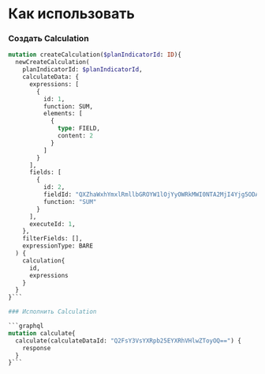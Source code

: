 # Как использовать
### Создать Calculation
```graphql
mutation createCalculation($planIndicatorId: ID){
  newCreateCalculation(
    planIndicatorId: $planIndicatorId,
    calculateData: {
      expressions: [
        {
          id: 1,
          function: SUM,
          elements: [
            {
              type: FIELD,
              content: 2
            }
          ]
        }
      ],
      fields: [
        {
          id: 2,
          fieldId: "QXZhaWxhYmxlRmllbGROYW1lOjYyOWRkMWI0NTA2MjI4Yjg5ODA4Mzk1ZQ==",
          function: "SUM"
        }
      ],
      executeId: 1,
    },
    filterFields: [],
    expressionType: BARE
  ) {
    calculation{
      id,
      expressions
    }
  }
}```

### Исполнить Calculation

```graphql
mutation calculate{
  calculate(calculateDataId: "Q2FsY3VsYXRpb25EYXRhVHlwZToyOQ==") {
    response
  }
}```
